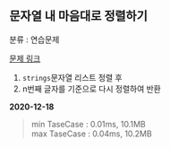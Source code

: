 ## 문자열 내 마음대로 정렬하기

분류 : 연습문제

[문제 링크](https://programmers.co.kr/learn/courses/30/lessons/12915)

1. `strings`문자열 리스트 정렬 후
2. n번째 글자를 기준으로 다시 정렬하여 반환

**2020-12-18**

> min TaseCase : 0.01ms, 10.1MB  
> max TaseCase : 0.04ms, 10.2MB  